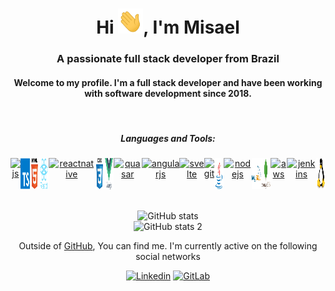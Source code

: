 <h1 align="center">Hi <img src="https://raw.githubusercontent.com/ABSphreak/ABSphreak/master/gifs/Hi.gif" width="40px" height="40px" />, I'm Misael</h1>
<h3 align="center">A passionate full stack developer from Brazil</h3>
<h4 align="center">Welcome to my profile. I'm a full stack developer and have been working with software development since 2018.</h4>
<br/>
<div align="center">
<h5 align="center">Languages and Tools:</h3>

  <div style="display: flex; flex-direction: row;">
      <a href="https://www.w3schools.com/css/" target="_blank"> <img src="https://upload.wikimedia.org/wikipedia/commons/thumb/9/99/Unofficial_JavaScript_logo_2.svg/1200px-Unofficial_JavaScript_logo_2.svg.png" alt="js" width="50" height="50"/> </a>
      <a href="https://www.typescriptlang.org/" target="_blank"> <img src="https://raw.githubusercontent.com/devicons/devicon/master/icons/typescript/typescript-original.svg" alt="typescript" width="50" height="50"/> </a>
      <a href="https://www.w3.org/html/" target="_blank"> <img src="https://raw.githubusercontent.com/devicons/devicon/master/icons/html5/html5-original-wordmark.svg" alt="html5" width="50" height="50"/> </a>
      <a href="https://reactjs.org/" target="_blank"> <img src="https://raw.githubusercontent.com/devicons/devicon/master/icons/react/react-original-wordmark.svg" alt="react" width="50" height="50"/> </a>
      <a href="https://reactnative.dev/" target="_blank"> <img src="https://reactnative.dev/img/header_logo.svg" alt="reactnative" width="50" height="50"/> </a>
      <a href="https://www.w3schools.com/css/" target="_blank"> <img src="https://raw.githubusercontent.com/devicons/devicon/master/icons/css3/css3-original-wordmark.svg" alt="css3" width="50" height="50"/> </a>
      <a href="https://vuejs.org/" target="_blank"> <img src="https://raw.githubusercontent.com/devicons/devicon/master/icons/vuejs/vuejs-original-wordmark.svg" alt="vuejs" width="50" height="50"/> </a>
      <a href="https://quasar.dev/" target="_blank"> <img src="https://cdn.quasar.dev/logo/svg/quasar-logo.svg" alt="quasar" width="50" height="50"/> </a>
      <a href="https://angular.io" target="_blank"> <img src="https://upload.wikimedia.org/wikipedia/commons/thumb/c/cf/Angular_full_color_logo.svg/250px-Angular_full_color_logo.svg.png" alt="angularjs" width="50" height="50"/> </a>
      <a href="https://svelte.dev" target="_blank"> <img src="https://upload.wikimedia.org/wikipedia/commons/1/1b/Svelte_Logo.svg" alt="svelte" width="50" height="50"/> </a>
    <br/><br/>
      <a href="https://git-scm.com/" target="_blank"> <img src="https://www.vectorlogo.zone/logos/git-scm/git-scm-icon.svg" alt="git" width="50" height="50"/> </a> 
      <a href="https://www.java.com" target="_blank"> <img src="https://raw.githubusercontent.com/devicons/devicon/master/icons/java/java-original.svg" alt="java" width="50" height="50"/> </a> 
      <a href="https://nodejs.org" target="_blank"> <img src="https://expresssnippets.gallerycdn.vsassets.io/extensions/expresssnippets/vscode-express-snippets/1.1.1/1584398471282/Microsoft.VisualStudio.Services.Icons.Default" alt="nodejs" width="50" height="50"/> </a>
      <a href="https://www.mysql.com/" target="_blank"> <img src="https://raw.githubusercontent.com/devicons/devicon/master/icons/mysql/mysql-original-wordmark.svg" alt="mysql" width="50" height="50"/> </a>
      <a href="https://www.mongodb.com/" target="_blank"> <img src="https://raw.githubusercontent.com/devicons/devicon/master/icons/mongodb/mongodb-original-wordmark.svg" alt="mongodb" width="50" height="50"/> </a>
      <a href="https://aws.amazon.com" target="_blank"> <img src="https://media-exp1.licdn.com/dms/image/C4D0BAQGnoXT8Ty8whg/company-logo_200_200/0/1622566352666?e=2159024400&v=beta&t=N25JIgaaMgiPz6k--dhmMLi1i4ciqUvzNHzOYArQZlo" alt="aws" width="50" height="50"/> </a> 
      <a href="https://www.jenkins.io" target="_blank"> <img src="https://www.vectorlogo.zone/logos/jenkins/jenkins-icon.svg" alt="jenkins" width="50" height="50"/> </a>
      <a href="https://www.linux.org/" target="_blank"> <img src="https://raw.githubusercontent.com/devicons/devicon/master/icons/linux/linux-original.svg" alt="linux" width="50" height="50"/> </a>
    <br/>
   
  </div>
  
  <br/>

![GitHub stats](https://github-readme-stats.vercel.app/api/top-langs?username=misaeldossantos&show_icons=true&locale=en&layout=compact&theme=monokai)
  <br/>
![GitHub stats 2](https://github-readme-stats.vercel.app/api?username=misaeldossantos&show_icons=true&theme=monokai)
  
Outside of [GitHub](https://github.com/misaeldossantos), You can find me. I'm currently active on the following social networks

[![Linkedin](https://img.shields.io/badge/LinkedIn-0077B5?style=for-the-badge&logo=linkedin&logoColor=white)](https://linkedin.com/in/misael-dos-santos10)
[![GitLab](https://img.shields.io/badge/GitLab-330F63?style=for-the-badge&logo=gitlab&logoColor=white)](https://gitlab.com/misaeldossantos)
  
</div>
